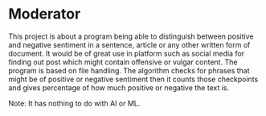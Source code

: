 # Moderator

This project is about a program being able to distinguish between positive and negative sentiment in a sentence, article or any other written form of document. 
It would be of great use in platform such as social media for finding out post which might contain offensive or vulgar content. 
The program is based on file handling. 
The algorithm checks for phrases that might be of positive or negative sentiment then it counts those checkpoints and gives percentage of how much positive or negative the text is.

Note: It has nothing to do with AI or ML.
